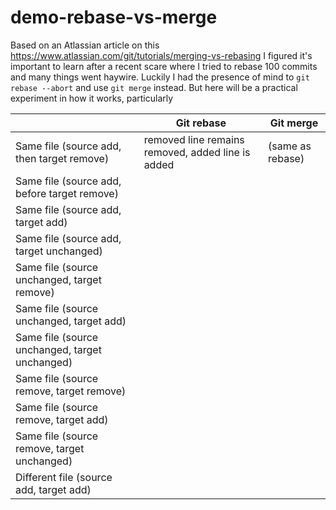 # demo-rebase-vs-merge
Based on an Atlassian article on this https://www.atlassian.com/git/tutorials/merging-vs-rebasing I figured it's important to learn after a recent scare where I tried to rebase 100 commits and many things went haywire. Luckily I had the presence of mind to `git rebase --abort` and use `git merge` instead. But here will be a practical experiment in how it works, particularly

|                                                   |   Git rebase  |   Git merge  |
|---------------------------------------------------|---------------|--------------|
|   Same file (source add, then target remove)      | removed line remains removed, added line is added | (same as rebase) |
|   Same file (source add, before target remove)    |               |              |
|   Same file (source add, target add)              |               |              |
|   Same file (source add, target unchanged)        |               |              |
|   Same file (source unchanged, target remove)     |               |              |
|   Same file (source unchanged, target add)        |               |              |
|   Same file (source unchanged, target unchanged)  |               |              |
|   Same file (source remove, target remove)        |               |              |
|   Same file (source remove, target add)           |               |              |
|   Same file (source remove, target unchanged)     |               |              |
|   Different file (source add, target add)         |               |              |
